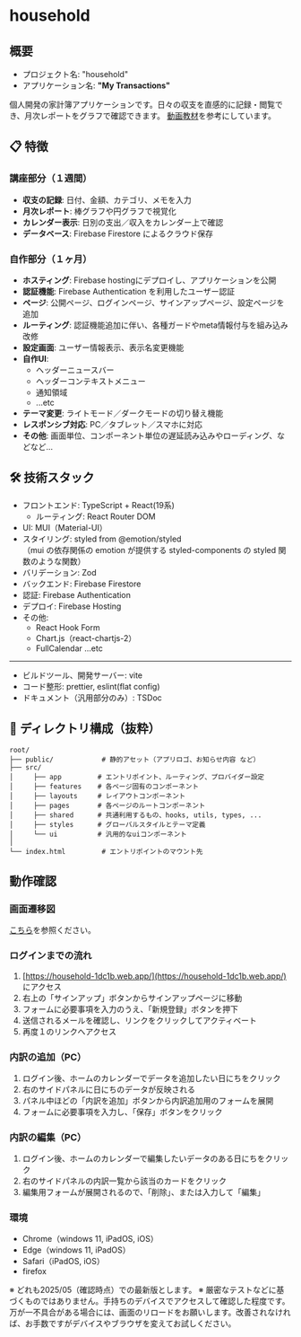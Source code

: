 # household

## 概要
- プロジェクト名: "household"
- アプリケーション名: **"My Transactions"**  

個人開発の家計簿アプリケーションです。日々の収支を直感的に記録・閲覧でき、月次レポートをグラフで確認できます。
[動画教材](https://www.udemy.com/course/reacttypescrip-reacttypescript)を参考にしています。

## 📋 特徴

### 講座部分（１週間）
- **収支の記録**: 日付、金額、カテゴリ、メモを入力
- **月次レポート**: 棒グラフや円グラフで視覚化
- **カレンダー表示**: 日別の支出／収入をカレンダー上で確認
- **データベース**: Firebase Firestore によるクラウド保存  

### 自作部分（１ヶ月）
- **ホスティング**: Firebase hostingにデプロイし、アプリケーションを公開
- **認証機能**: Firebase Authentication を利用したユーザー認証
- **ページ**: 公開ページ、ログインページ、サインアップページ、設定ページを追加
- **ルーティング**: 認証機能追加に伴い、各種ガードやmeta情報付与を組み込み改修
- **設定画面**: ユーザー情報表示、表示名変更機能
- **自作UI**:
  - ヘッダーニュースバー
  - ヘッダーコンテキストメニュー
  - 通知領域
  - ...etc
- **テーマ変更**: ライトモード／ダークモードの切り替え機能
- **レスポンシブ対応**: PC／タブレット／スマホに対応
- **その他**: 画面単位、コンポーネント単位の遅延読み込みやローディング、などなど...

## 🛠 技術スタック

- フロントエンド: TypeScript + React(19系)
  - ルーティング: React Router DOM
- UI: MUI（Material-UI）
- スタイリング: styled from @emotion/styled  
  （mui の依存関係の emotion が提供する styled-components の styled 関数のような関数）
- バリデーション: Zod
- バックエンド: Firebase Firestore
- 認証: Firebase Authentication
- デプロイ: Firebase Hosting
- その他:
  - React Hook Form
  - Chart.js（react-chartjs-2）
  - FullCalendar ...etc
---
- ビルドツール、開発サーバー: vite
- コード整形: prettier, eslint(flat config)
- ドキュメント（汎用部分のみ）: TSDoc

## 📂 ディレクトリ構成（抜粋）

```
root/
├── public/            # 静的アセット（アプリロゴ、お知らせ内容 など）
├── src/
│     ├── app         # エントリポイント、ルーティング、プロバイダー設定
│     ├── features    # 各ページ固有のコンポーネント
│     ├── layouts     # レイアウトコンポーネント
│     ├── pages       # 各ページのルートコンポーネント
│     ├── shared      # 共通利用するもの、hooks, utils, types, ...
│     ├── styles      # グローバルスタイルとテーマ定義
│     └── ui          # 汎用的なuiコンポーネント
│
└── index.html         # エントリポイントのマウント先
```

## 動作確認
### 画面遷移図
[こちら](https://overflow.io/s/A37AY1B8)を参照ください。

### ログインまでの流れ
1. [https://household-1dc1b.web.app/](https://household-1dc1b.web.app/) にアクセス
2. 右上の「サインアップ」ボタンからサインアップページに移動
3. フォームに必要事項を入力のうえ、「新規登録」ボタンを押下
4. 送信されるメールを確認し、リンクをクリックしてアクティベート
5. 再度１のリンクへアクセス

### 内訳の追加（PC）
1. ログイン後、ホームのカレンダーでデータを追加したい日にちをクリック
2. 右のサイドパネルに日にちのデータが反映される
3. パネル中ほどの「内訳を追加」ボタンから内訳追加用のフォームを展開
4. フォームに必要事項を入力し、「保存」ボタンをクリック

### 内訳の編集（PC）
1. ログイン後、ホームのカレンダーで編集したいデータのある日にちをクリック
2. 右のサイドパネルの内訳一覧から該当のカードをクリック
3. 編集用フォームが展開されるので、「削除」、または入力して「編集」

### 環境
- Chrome（windows 11, iPadOS, iOS）
- Edge（windows 11, iPadOS）
- Safari（iPadOS, iOS）
- firefox

※ どれも2025/05（確認時点）での最新版とします。
※ 厳密なテストなどに基づくものではありません。手持ちのデバイスでアクセスして確認した程度です。万が一不具合がある場合には、画面のリロードをお願いします。改善されなければ、お手数ですがデバイスやブラウザを変えてお試しください。
